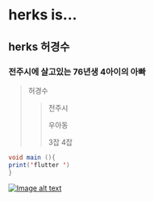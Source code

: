 # herks is...
## herks  허경수
### 전주시에 살고있는 76년생  4아이의 아빠 
> 허경수
>> 전주시
>> 
>> 우아동
>>
>> 3잡 4잡

```java
void main (){
print('flutter ')
}

```

[![Image alt text](https://img.youtube.com/vi/YOUTUBE-ID/0.jpg)](https://www.youtube.com/watch?v=YOUTUBE-ID)
